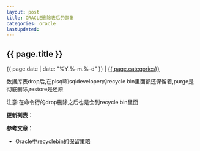 ```yaml
---
layout: post
title: ORACLE删除表后的恢复
categories: oracle
lastUpdated:
---
```


## {{ page.title }}

{{ page.date | date: "%Y.%-m.%-d" }} | <a href="/archive#{{ page.categories }}">{{ page.categories}}</a>

数据库表drop后,在plsql和sqldeveloper的recycle bin里面都还保留着,purge是彻底删除,restore是还原

注意:在命令行的drop删除之后也是会到recycle bin里面


**更新列表：**



**参考文章：**


* [Oracle中recyclebin的保留策略][1]

[1]: http://blog.csdn.net/wildwave/article/details/6888508?locationNum=2&fps=1

